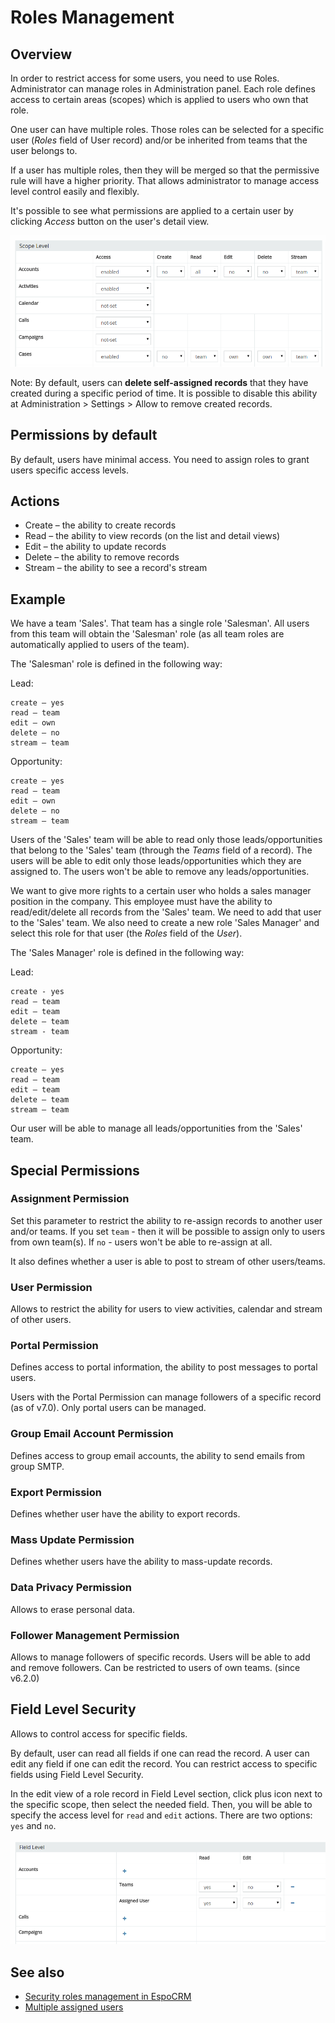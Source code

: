 # Roles Management

## Overview

In order to restrict access for some users, you need to use Roles. Administrator can manage roles in Administration panel. Each role defines access to certain areas (scopes) which is applied to users who own that role.

One user can have multiple roles. Those roles can be selected for a specific user (*Roles* field of User record) and/or be inherited from teams that the user belongs to.

If a user has multiple roles, then they will be merged so that the permissive rule will have a higher priority. That allows administrator to manage access level control easily and flexibly.

It's possible to see what permissions are applied to a certain user by clicking *Access* button on the user's detail view.

![1](https://raw.githubusercontent.com/espocrm/documentation/master/docs/_static/images/administration/roles-management/scope-level.png)

Note: By default, users can **delete self-assigned records** that they have created during a specific period of time. It is possible to disable this ability at Administration > Settings > Allow to remove created records.

## Permissions by default

By default, users have minimal access. You need to assign roles to grant users specific access levels.

## Actions

* Create – the ability to create records
* Read – the ability to view records (on the list and detail views)
* Edit – the ability to update records
* Delete – the ability to remove records
* Stream – the ability to see a record's stream

## Example

We have a team 'Sales'. That team has a single role 'Salesman'. All users from this team will obtain the 'Salesman' role (as all team roles are automatically applied to users of the team).

The 'Salesman' role is defined in the following way:

Lead:

```
create – yes
read – team
edit – own
delete – no
stream – team
```

Opportunity:

```
create – yes
read – team
edit – own
delete – no
stream – team
```

Users of the 'Sales' team will be able to read only those leads/opportunities that belong to the 'Sales' team (through the *Teams* field of a record).
The users will be able to edit only those leads/opportunities which they are assigned to.
The users won't be able to remove any leads/opportunities.

We want to give more rights to a certain user who holds a sales manager position in the company. This employee must have the ability to read/edit/delete all records from the 'Sales' team. We need to add that user to the 'Sales' team. We also need to create a new role 'Sales Manager' and select this role for that user (the *Roles* field of the *User*).

The 'Sales Manager' role is defined in the following way:

Lead:

```
create - yes
read – team
edit – team
delete – team
stream - team
```

Opportunity:

```
create – yes
read – team
edit – team
delete – team
stream – team
```

Our user will be able to manage all leads/opportunities from the 'Sales' team.

## Special Permissions

### Assignment Permission

Set this parameter to restrict the ability to re-assign records to another user and/or teams. If you set `team` - then it will be possible to assign only to users from own team(s). If `no` - users won't be able to re-assign at all.

It also defines whether a user is able to post to stream of other users/teams.

### User Permission

Allows to restrict the ability for users to view activities, calendar and stream of other users.

### Portal Permission

Defines access to portal information, the ability to post messages to portal users.

Users with the Portal Permission can manage followers of a specific record (as of v7.0). Only portal users can be managed.

### Group Email Account Permission

Defines access to group email accounts, the ability to send emails from group SMTP.

### Export Permission

Defines whether user have the ability to export records.

### Mass Update Permission

Defines whether users have the ability to mass-update records.

### Data Privacy Permission

Allows to erase personal data.

### Follower Management Permission

Allows to manage followers of specific records. Users will be able to add and remove followers. Can be restricted to users of own teams. (since v6.2.0)

## Field Level Security

Allows to control access for specific fields.

By default, user can read all fields if one can read the record. A user can edit any field if one can edit the record. You can restrict access to specific fields using Field Level Security.

In the edit view of a role record in Field Level section, click plus icon next to the specific scope, then select the needed field. Then, you will be able to specify the access level for `read` and `edit` actions. There are two options: `yes` and `no`.

![2](https://raw.githubusercontent.com/espocrm/documentation/master/docs/_static/images/administration/roles-management/field-level-secutiry.png)

## See also

* [Security roles management in EspoCRM](https://www.espocrm.com/tips/security-roles/)
* [Multiple assigned users](multiple-assigned-users.md)
